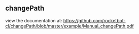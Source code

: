 ## changePath

 view the documentation at: https://github.com/rocketbot-cl/changePath/blob/master/example/Manual_changePath.pdf